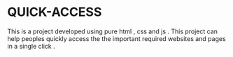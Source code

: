 # QUICK-ACCESS
This is a project developed using pure html , css and js . This project can help peoples quickly access the the important required websites and pages in a single click .
